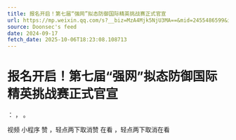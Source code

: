 ```yaml
---
title: 报名开启！第七届“强网”拟态防御国际精英挑战赛正式官宣
url: https://mp.weixin.qq.com/s?__biz=MzA4Mjk5NjU3MA==&mid=2455486599&idx=1&sn=e31db7728485ca75d5da3a14235d5e8a
source: Doonsec's feed
date: 2024-09-17
fetch_date: 2025-10-06T18:23:08.108713
---
```


# 报名开启！第七届“强网”拟态防御国际精英挑战赛正式官宣

：
，
。

视频
小程序
赞
，轻点两下取消赞
在看
，轻点两下取消在看